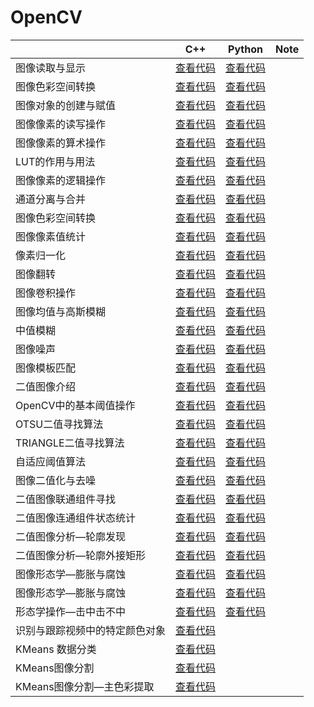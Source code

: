 # OpenCV



|                                | C++                                           | Python                                          | Note |
| ------------------------------ | --------------------------------------------- | ----------------------------------------------- | ---- |
| 图像读取与显示                 | [查看代码](./cpp/001readImage.cpp)            | [查看代码](./python/001readImage.py)            |      |
| 图像色彩空间转换               | [查看代码](./cpp/002cvtColorSpace.cpp)        | [查看代码](./python/002cvtColorSpace.py)        |      |
| 图像对象的创建与赋值           | [查看代码](./cpp/003createMat.cpp)            | [查看代码](./python/003createMat.py)            |      |
| 图像像素的读写操作             | [查看代码](./cpp/004accessPixel.cpp)          | [查看代码](./python/004accessPixel.py)          |      |
| 图像像素的算术操作             | [查看代码](./cpp/005arithmetic_operation.cpp) | [查看代码](./python/005arithmetic_operation.py) |      |
| LUT的作用与用法                | [查看代码](./cpp/006LUT.cpp)                  | [查看代码](./python/006LUT.py)                  |      |
| 图像像素的逻辑操作             | [查看代码](./cpp/007LogicOperator.cpp)        | [查看代码](./python/007LogicOperator.py)        |      |
| 通道分离与合并                 | [查看代码](./cpp/008splitAndMergeChannel.cpp) | [查看代码](./python/008splitAndMergeChannel.py) |      |
| 图像色彩空间转换               | [查看代码](./cpp/009cvtColor.cpp)             | [查看代码](./python/009cvtColor.py)             |      |
| 图像像素值统计                 | [查看代码](./cpp/010statisticsPixel.cpp)      | [查看代码](./python/010statisticsPixel.py)      |      |
| 像素归一化                     | [查看代码](./cpp/011normalization.cpp)        | [查看代码](./python/011normalization.py)        |      |
| 图像翻转                       | [查看代码](./cpp/013flipImage.cpp)            | [查看代码](./python/013flipImage.py)            |      |
| 图像卷积操作                   | [查看代码](./cpp/021blur.cpp)                 | [查看代码](./python/021blur.py)                 |      |
| 图像均值与高斯模糊             | [查看代码](./cpp/022GaussianBlur.cpp)         | [查看代码](./python/022GaussianBlur.py)         |      |
| 中值模糊                       | [查看代码](./cpp/023medianblur.cpp)           | [查看代码](./python/023medianblur.py)           |      |
| 图像噪声                       | [查看代码](./cpp/024imageNoise.cpp)           | [查看代码](./python/024imageNoise.py)           |      |
| 图像模板匹配                   | [查看代码](./cpp/039matchTemplate.cpp)        | [查看代码](./python/039matchTemplate.py)        |      |
| 二值图像介绍                   | [查看代码](./cpp/040BinaryImage.cpp)          | [查看代码](./python/040BinaryImage.py)          |      |
| OpenCV中的基本阈值操作         | [查看代码](./cpp/041threshold.cpp)            | [查看代码](./python/041threshold.py)            |      |
| OTSU二值寻找算法               | [查看代码](./cpp/042OTSU.cpp)                 | [查看代码](./python/042OTSU.py)                 |      |
| TRIANGLE二值寻找算法           | [查看代码](./cpp/043triangle.cpp)             | [查看代码](./python/043trangle.py)              |      |
| 自适应阈值算法                 | [查看代码](./cpp/044adaptiveThreshold.cpp)    | [查看代码](./python/044adaptiveThreshold.py)    |      |
| 图像二值化与去噪               | [查看代码](./cpp/045filtering.cpp)            | [查看代码](./python/045filtering.py)            |      |
| 二值图像联通组件寻找           | [查看代码](./cpp/046connectedComponent.cpp)   | [查看代码](./python/046connectedComponent.py)   |      |
| 二值图像连通组件状态统计       | [查看代码](./cpp/047connectedComponent.cpp)   | [查看代码](./python/047connectedComponent.py)   |      |
| 二值图像分析—轮廓发现          | [查看代码](./cpp/048findContours.cpp)         | [查看代码](./python/048findContours.py)         |      |
| 二值图像分析—轮廓外接矩形      | [查看代码](./cpp/049boundingRect.cpp)         | [查看代码](./python/049boundingRect.py)         |      |
| 图像形态学—膨胀与腐蚀          | [查看代码](./cpp/062dilate_erode.cpp)         | [查看代码](./python/062dilate_erode.py)         |      |
| 图像形态学—膨胀与腐蚀          | [查看代码](./cpp/063dilate_erode.cpp)         | [查看代码](./python/063dilate_erode.py)         |      |
| 形态学操作—击中击不中          | [查看代码](./cpp/071hit_and_miss.cpp)         | [查看代码](./python/071hit_and_miss.py)         |      |
| 识别与跟踪视频中的特定颜色对象 | [查看代码](./cpp/078.cpp)                     |                                                 |      |
| KMeans 数据分类                | [查看代码](./cpp/110kmeans.cpp)               |                                                 |      |
| KMeans图像分割                 | [查看代码](./cpp/111kmeans_matting.cpp)       |                                                 |      |
| KMeans图像分割—主色彩提取      | [查看代码](./cpp/113.cpp)                     |                                                 |      |

